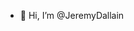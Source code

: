 - 👋 Hi, I’m @JeremyDallain

<!---
JeremyDallain/JeremyDallain is a ✨ special ✨ repository because its `README.md` (this file) appears on your GitHub profile.
You can click the Preview link to take a look at your changes.
--->
